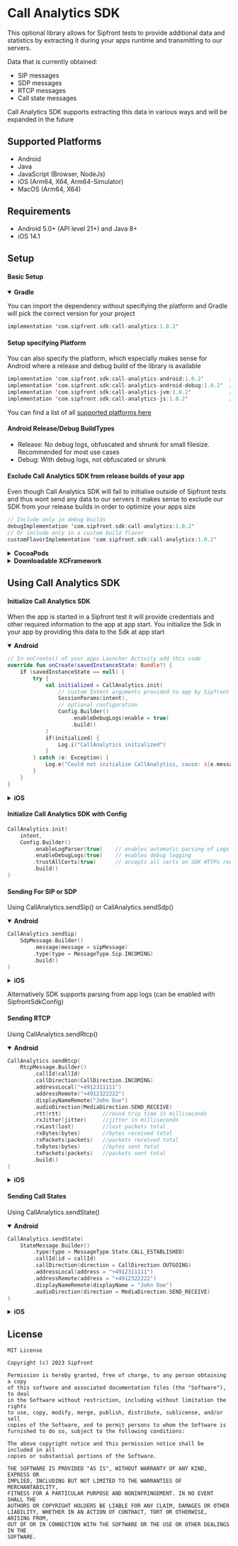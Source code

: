 # Call Analytics SDK

This optional library allows for Sipfront tests to provide additional data and
statistics by extracting it during your apps runtime and transmitting  to our servers.

Data that is currently obtained:

- SIP messages
- SDP messages
- RTCP messages
- Call state messages

Call Analytics SDK supports extracting this data in various ways and will be expanded in the future

## Supported Platforms

* Android
* Java
* JavaScript (Browser, NodeJs)
* iOS (Arm64, X64, Arm64-Simulator)
* MacOS (Arm64, X64)

## Requirements

* Android 5.0+ (API level 21+) and Java 8+
* iOS 14.1

## Setup

#### Basic Setup

<details open>
  <summary><b>Gradle</b></summary>

You can import the dependency without specifying the platform and Gradle will pick the correct
version for your project
```kotlin
implementation 'com.sipfront.sdk:call-analytics:1.0.2'
```

#### Setup specifying Platform

You can also specify the platform, which especially makes sense for Android where a release and
debug build of the library is available
```kotlin
implementation 'com.sipfront.sdk:call-analytics-android:1.0.2'        //Android release
implementation 'com.sipfront.sdk:call-analytics-android-debug:1.0.2'  //Android debug
implementation 'com.sipfront.sdk:call-analytics-jvm:1.0.2'            //Java
implementation 'com.sipfront.sdk:call-analytics-js:1.0.2'             //JavaScript
```

You can find a list of all [supported platforms here](https://central.sonatype.com/namespace/com.sipfront.sdk)

#### Android Release/Debug BuildTypes

- Release: No debug logs, obfuscated and shrunk for small filesize. Recommended for most use cases
- Debug: With debug logs, not obfuscated or shrunk

#### Exclude Call Analytics SDK from release builds of your app

Even though Call Analytics SDK will fail to initialise outside of Sipfront tests and thus wont send any
data to our servers it makes sense to exclude our SDK from your release builds in order to optimize
your apps size
```kotlin
// Include only in debug builds
debugImplementation 'com.sipfront.sdk:call-analytics:1.0.2'
// Or include only in a custom build flavor
customFlavorImplementation 'com.sipfront.sdk:call-analytics:1.0.2'
```

</details>

<details>
<summary><b>CocoaPods</b></summary>

Add the following pod to your Podfile and build your project

```
pod 'CallAnalyticsSdk', '~> 1.0.2'
```

To import the library

```
import CallAnalyticsSdk
```

</details>

<details>
<summary><b>Downloadable XCFramework</b></summary>

We also provide with each release tag a downloadable XCFramework which you can manually add to your iOS/Mac project

</details>

## Using Call Analytics SDK

#### Initialize Call Analytics SDK

When the app is started in a Sipfront test it will provide credentials and other required
information to the app at app start. You initialize the Sdk in your app by providing this data
to the Sdk at app start

<details open>
  <summary><b>Android</b></summary>

```kotlin
// In onCreate() of your apps Launcher Activity add this code
override fun onCreate(savedInstanceState: Bundle?) {
    if (savedInstanceState == null) {
        try {
            val initialized = CallAnalytics.init(
                // custom Intent arguments provided to app by Sipfront test
                SessionParams(intent),
                // optional configuration
                Config.Builder()
                    .enableDebugLogs(enable = true)
                    .build()
            )
            if(initialized) {
                Log.i("CallAnalytics initialized")
            }
        } catch (e: Exception) {
            Log.e("Could not initialise CallAnalytics, cause: ${e.message}")
        }
    }
}
```
</details>

<details>
  <summary><b>iOS</b></summary>

```swift
// In init() of your SwiftUI.App
struct MyApp: SwiftUI.App {
    init() {
        do {
            let initialized = try CallAnalytics.shared.initialize(
                // custom processInfo provided to app by Sipfront test
                params: SessionParams(json: ProcessInfo.processInfo.environment[SipfrontIntent.Extra.config.value]!),
                // optional configuration of Sdk
                config: Config.Builder()
                    .enableDebugLogs(true)
                    .trustAllCerts(true)
                    .build()
            )
            if initialized {
                Logger.info("CallAnalytics initialized")
            }
        } catch {
            Logger.notifications.error("CallAnalytics init error: \(error)")
        }
    }
}
```
</details>

#### Initialize Call Analytics SDK with Config

```kotlin
CallAnalytics.init(
    intent,
    Config.Builder()
        .enableLogParser(true)    // enables automatic parsing of Logs for SIP/SDP messages
        .enableDebugLogs(true)    // enables debug logging
        .trustAllCerts(true)      // accepts all certs on SDK HTTPs requests if true
        .build()
)
```

#### Sending For SIP or SDP

Using CallAnalytics.sendSip() or CallAnalytics.sendSdp()

<details open>
  <summary><b>Android</b></summary>

```kotlin
CallAnalytics.sendSip(
    SdpMessage.Builder()
        .message(message = sipMessage)
        .type(type = MessageType.Sip.INCOMING)
        .build()
)
```
</details>

<details>
  <summary><b>iOS</b></summary>

```swift
do {
    try CallAnalytics.shared.send(sip: SipMessage.Builder()
        .message(sipMessage)
        .type(MessageSip.incoming)
        .build())
} catch {
    Logger.notifications.error("CallAnalytics request error: \(error)")
}
```
</details>

Alternatively SDK supports parsing from app logs (can be enabled with SipfrontSdkConfig)

#### Sending RTCP

Using CallAnalytics.sendRtcp()

<details open>
  <summary><b>Android</b></summary>

```kotlin
CallAnalytics.sendRtcp(
    RtcpMessage.Builder()
        .callId(callId)
        .callDirection(CallDirection.INCOMING)
        .addressLocal("+4912311111")
        .addressRemote("+4912322222")
        .displayNameRemote("John Doe")
        .audioDirection(MediaDirection.SEND_RECEIVE)
        .rtt(rtt)             //round trip time in milliseconds
        .rxJitter(jitter)     //jitter in milliseconds
        .rxLost(lost)         //lost packets total
        .rxBytes(bytes)       //bytes received total
        .rxPackets(packets)   //packets received total
        .txBytes(bytes)       //bytes sent total
        .txPackets(packets)   //packets sent total
        .build()
)
```
</details>

<details>
<summary><b>iOS</b></summary>

```swift
do {
    try CallAnalytics.shared.send(rtcp: RtcpMessage.Builder()
        .address(local: "+4912311111")
        .address(remote: "+4912322222")
        .displayName(remote: "John Doe")
        .audio(direction: Media.sendOnly)
        .video(direction: Media.receiveOnly)
        .call(id: "MyCallId")
        .call(direction: Call.incoming)
        .rtt(1.0)           //round trip time in milliseconds
        .rx(lost: 0)        //lost packets total
        .rx(bytes: 99)      //bytes received total
        .rx(packets: 9)     //packets received total
        .rx(jitter: 9)      //jitter in milliseconds
        .tx(packets: 10)    //packets sent total
        .tx(bytes: 100)     //bytes sent total
        .build())
} catch {
    Logger.notifications.error("CallAnalytics request error: \(error)")
}
```
</details>

#### Sending Call States

Using CallAnalytics.sendState()

<details open>
  <summary><b>Android</b></summary>

```kotlin
CallAnalytics.sendState(
    StateMessage.Builder()
        .type(type = MessageType.State.CALL_ESTABLISHED)
        .callId(id = callId)
        .callDirection(direction = CallDirection.OUTGOING)
        .addressLocal(address = "+4912311111")
        .addressRemote(address = "+4912322222")
        .displayNameRemote(displayName = "John Doe")
        .audioDirection(direction = MediaDirection.SEND_RECEIVE)
)
```
</details>

<details>
<summary><b>iOS</b></summary>

```swift
do {
    try CallAnalytics.shared.send(state: StateMessage.Builder()
        .type(MessageState.callEstablished)
        .address(local: "+4912311111")
        .address(remote: "+4912322222")
        .displayName(remote: "John Doe")
        .audio(direction: Media.sendOnly)
        .video(direction: Media.receiveOnly)
        .call(id: "MyCallId")
        .call(direction: Call.incoming)
        .build())
} catch {
    Logger.notifications.error("CallAnalytics request error: \(error)")
}
```
</details>

## License

```
MIT License

Copyright (c) 2023 Sipfront

Permission is hereby granted, free of charge, to any person obtaining a copy
of this software and associated documentation files (the "Software"), to deal
in the Software without restriction, including without limitation the rights
to use, copy, modify, merge, publish, distribute, sublicense, and/or sell
copies of the Software, and to permit persons to whom the Software is
furnished to do so, subject to the following conditions:

The above copyright notice and this permission notice shall be included in all
copies or substantial portions of the Software.

THE SOFTWARE IS PROVIDED "AS IS", WITHOUT WARRANTY OF ANY KIND, EXPRESS OR
IMPLIED, INCLUDING BUT NOT LIMITED TO THE WARRANTIES OF MERCHANTABILITY,
FITNESS FOR A PARTICULAR PURPOSE AND NONINFRINGEMENT. IN NO EVENT SHALL THE
AUTHORS OR COPYRIGHT HOLDERS BE LIABLE FOR ANY CLAIM, DAMAGES OR OTHER
LIABILITY, WHETHER IN AN ACTION OF CONTRACT, TORT OR OTHERWISE, ARISING FROM,
OUT OF OR IN CONNECTION WITH THE SOFTWARE OR THE USE OR OTHER DEALINGS IN THE
SOFTWARE.
```
